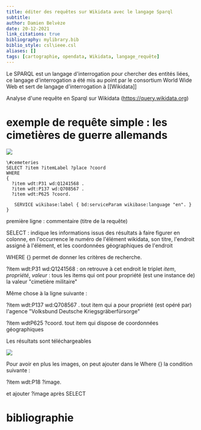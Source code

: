 ```yaml
---
title: éditer des requêtes sur Wikidata avec le langage Sparql
subtitle:
author: Damien Belvèze
date: 20-12-2021
link_citations: true
bibliography: mylibrary.bib
biblio_style: csl\ieee.csl
aliases: []
tags: [cartographie, opendata, Wikidata, langage_requête]
---
```


Le SPARQL est un langage d'interrogation pour chercher des entités liées, ce langage d'interrogation a été mis au point par le consortium World Wide Web et sert de langage d'interrogation à [[Wikidata]]

Analyse d'une requête en Sparql sur Wikidata (https://query.wikidata.org)

# exemple de requête simple : les cimetières de guerre allemands

![](sparql_query.png)

``````sparql
\#cemeteries
SELECT ?item ?itemLabel ?place ?coord
WHERE
{
  ?item wdt:P31 wd:Q1241568 .
  ?item wdt:P137 wd:Q708567 .
  ?item wdt:P625 ?coord.

   SERVICE wikibase:label { bd:serviceParam wikibase:language "en". }
}
``````

première ligne : commentaire (titre de la requête)

SELECT : indique les informations issus des résultats à faire figurer en colonne, en l'occurrence le numéro de l'élément wikidata, son titre, l'endroit assigné à l'élément, et les coordonnées géographiques de l'endroit

WHERE {} permet de donner les critères de recherche. 

?item wdt:P31 wd:Q1241568 : on retrouve à cet endroit le triplet *item*, *propriété*, *valeur* : tous les items qui ont pour propriété (est une instance de) la valeur "cimetière militaire"

Même chose à la ligne suivante : 

?item wdt:P137 wd:Q708567 . 
tout item qui a pour propriété (est opéré par) l'agence "Volksbund Deutsche Kriegsgräberfürsorge"
  
?item wdtP625 ?coord. 
tout item qui dispose de coordonnées géographiques

Les résultats sont téléchargeables

![](sparql_results.png)

Pour avoir en plus les images, on peut ajouter dans le Where {} la condition suivante : 

  ?item wdt:P18 ?image.
  
  et ajouter ?image après SELECT

# bibliographie

